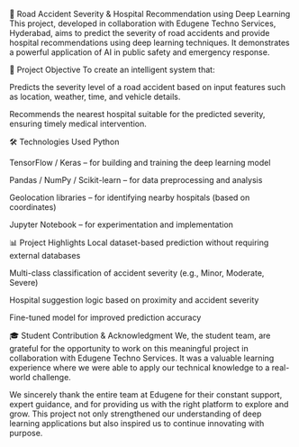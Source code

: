 🚗 Road Accident Severity & Hospital Recommendation using Deep Learning
This project, developed in collaboration with Edugene Techno Services, Hyderabad, aims to predict the severity of road accidents and provide hospital recommendations using deep learning techniques. It demonstrates a powerful application of AI in public safety and emergency response.

🧠 Project Objective
To create an intelligent system that:

Predicts the severity level of a road accident based on input features such as location, weather, time, and vehicle details.

Recommends the nearest hospital suitable for the predicted severity, ensuring timely medical intervention.

🛠️ Technologies Used
Python

TensorFlow / Keras – for building and training the deep learning model

Pandas / NumPy / Scikit-learn – for data preprocessing and analysis

Geolocation libraries – for identifying nearby hospitals (based on coordinates)

Jupyter Notebook – for experimentation and implementation

📊 Project Highlights
Local dataset-based prediction without requiring external databases

Multi-class classification of accident severity (e.g., Minor, Moderate, Severe)

Hospital suggestion logic based on proximity and accident severity

Fine-tuned model for improved prediction accuracy

🎓 Student Contribution & Acknowledgment
We, the student team, are grateful for the opportunity to work on this meaningful project in collaboration with Edugene Techno Services. It was a valuable learning experience where we were able to apply our technical knowledge to a real-world challenge.

We sincerely thank the entire team at Edugene for their constant support, expert guidance, and for providing us with the right platform to explore and grow. This project not only strengthened our understanding of deep learning applications but also inspired us to continue innovating with purpose.
